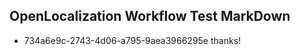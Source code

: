 ## OpenLocalization Workflow Test MarkDown
* 734a6e9c-2743-4d06-a795-9aea3966295e 
thanks!<!--HONumber=Mar16_HO3-->
